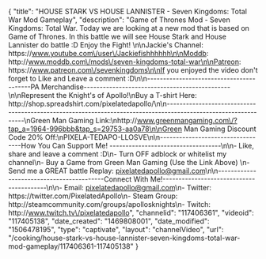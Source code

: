 {
    "title": "HOUSE STARK VS HOUSE LANNISTER - Seven Kingdoms: Total War Mod Gameplay",
    "description": "Game of Thrones Mod - Seven Kingdoms: Total War.  Today we are looking at a new mod that is based on Game of Thrones.  In this battle we will see House Stark and House Lannister do battle :D Enjoy the Fight! \n\nJackie's Channel: https:\/\/www.youtube.com\/user\/Jackiefishhhhhh\n\nModdb: http:\/\/www.moddb.com\/mods\/seven-kingdoms-total-war\n\nPatreon: https:\/\/www.patreon.com\/sevenkingdoms\n\nIf you enjoyed the video don't forget to Like and Leave a comment :D\n\n-----------------------------------------PA Merchandise----------------------------------------------\n\nRepresent the Knight's of Apollo!\nBuy a T-shirt Here: http:\/\/shop.spreadshirt.com\/pixelatedapollo\/\n\n---------------------------------------------------------------------------------------------------------------\nGreen Man Gaming Link:\nhttp:\/\/www.greenmangaming.com\/?tap_a=1964-996bbb&tap_s=29753-aa0a78\n\nGreen Man Gaming Discount Code 20% Off:\nPIXELA-TEDAPO-LLOSVE\n\n----------------------------------How You Can Support Me! -----------------------------------\n\n- Like, share and leave a comment :D\n- Turn OFF adblock or whitelist my channel\n- Buy a Game from Green Man Gaming (Use the Link Above) \n- Send me a GREAT battle Replay: pixelatedapollo@gmail.com\n\n------------------------------------------Connect With Me!-----------------------------------------\n\n- Email: pixelatedapollo@gmail.com\n- Twitter: https:\/\/twitter.com\/PixelatedApollo\n- Steam Group:  http:\/\/steamcommunity.com\/groups\/apollosknights\n- Twitch: http:\/\/www.twitch.tv\/pixelatedapollo",
    "channelid": "117406361",
    "videoid": "117405138",
    "date_created": "1469808001",
    "date_modified": "1506478195",
    "type": "captivate",
    "layout": "channelVideo",
    "url": "\/cooking\/house-stark-vs-house-lannister-seven-kingdoms-total-war-mod-gameplay\/117406361-117405138"
}